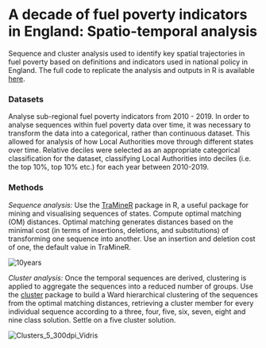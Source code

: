 # A decade of fuel poverty indicators in England: Spatio-temporal analysis
Sequence and cluster analysis used to identify key spatial trajectories in fuel poverty based on definitions and indicators used in national policy in England. The full code to replicate the analysis and outputs in R is available [here](https://github.com/CaitHRobinson/decade-of-fuel-poverty/blob/main/TenYears.Rmd).

### Datasets
Analyse sub-regional fuel poverty indicators from 2010 - 2019. In order to analyse sequences within fuel poverty data over time, it was necessary to transform the data into a categorical, rather than continuous dataset. This allowed for analysis of how Local Authorities move through different states over time. Relative deciles were selected as an appropriate categorical classification for the dataset, classifying Local Authorities into deciles (i.e. the top 10%, top 10% etc.) for each year between 2010-2019. 

### Methods
*Sequence analysis:* Use the [TraMineR](http://traminer.unige.ch/) package in R, a useful package for mining and visualising sequences of states. Compute optimal matching (OM) distances. Optimal matching generates distances based on the minimal cost (in terms of insertions, deletions, and substitutions) of transforming one sequence into another. Use an insertion and deletion cost of one, the default value in TraMineR.

![10years](https://user-images.githubusercontent.com/57355504/130454920-5925f9e2-5958-401c-bc13-c679678e1831.png)

*Cluster analysis:* Once the temporal sequences are derived, clustering is applied to aggregate the sequences into a reduced number of groups. Use the [cluster](https://cran.r-project.org/web/packages/cluster/cluster.pdf) package to build a Ward hierarchical clustering of the sequences from the optimal matching distances, retrieving a cluster member for every individual sequence according to a three, four, five, six, seven, eight and nine class solution. Settle on a five cluster solution.

![Clusters_5_300dpi_Vidris](https://user-images.githubusercontent.com/57355504/130453702-79f473af-68b1-42ba-a6a2-916b5816c226.jpg)

